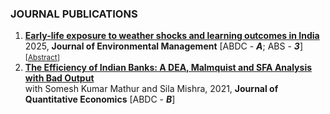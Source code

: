 ### JOURNAL PUBLICATIONS
<ol>
  <li>
    <b><a href="https://doi.org/10.1016/j.jenvman.2025.125572">Early-life exposure to weather shocks and learning outcomes in India</a> 
    </b> <br>
    2025, <b>Journal of Environmental Management</b> 
    [ABDC - <i><b>A</b></i>; ABS - <i><b>3</b></i>]
<small>[<a href="#/" onclick="visib('kosi_abs')">Abstract</a>] </small>
<div id="kosi_abs" style="display: none; text-align: justify; line-height: 1.2">
 <small>
We study the medium-term effects of early-life exposure to weather shocks on children's learning outcomes in India. Using spatial and cohort variation in exposure to a plausibly exogenous flood within difference-in-differences and event study frameworks, we find that children exposed to an unanticipated and extreme flood in early life score 0.08 and 0.06 standard deviations lower in reading and math tests, respectively, five to six years after exposure. Further, using an event study design, we find that the timing of exposure matters, with significant negative effects on cognitive development observed only for exposure just prior to school-start age (i.e., ages four and five), while exposure at younger ages shows no significant impact. The results are driven by children from lower socioeconomic backgrounds, suggesting sudden and persistent income shock as an underlying mechanism. Our findings provide fresh evidence on the extent to which the timing of exposure matters and have important policy implications.
</small><br><br/></div> 
  </li>
  
  <li>
    <b><a href="https://link.springer.com/article/10.1007/s40953-021-00247-x">The Efficiency of Indian Banks: A DEA, Malmquist and SFA Analysis with Bad Output</a></b> <br>
    with Somesh Kumar Mathur and Sila Mishra, 2021, <b>Journal of Quantitative Economics</b> 
    [ABDC - <i><b>B</b></i>]
  </li>
</ol>
